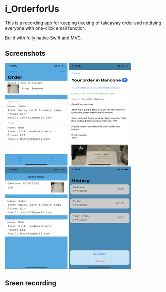 # i_OrderforUs
This is a recording app for keeping tracking of takeaway order and notifying everyone with one-click email function.

Bulid with fully native Swift and MVC.

## Screenshots
<img src="i_OrderforUs/Images/mockApp1.PNG" width="200" height="330" /> 

<img src="i_OrderforUs/Images/mockApp2.PNG" width="200" height="330" />

<img src="i_OrderforUs/Images/mockApp7.PNG" width="200" height="330" /> 

<img src="i_OrderforUs/Images/mockApp6.PNG" width="200" height="330" />

## Sreen recording





